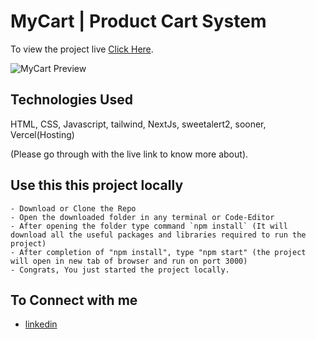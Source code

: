 # MyCart | Product Cart System

To view the project live [Click Here](https://ecom-cart-nextjs.vercel.app/).

![MyCart Preview](https://github.com/user-attachments/assets/a7e71230-a91b-4102-97c5-e1f9e0b5f80c)






## Technologies Used
HTML, CSS, Javascript, tailwind, NextJs, sweetalert2, sooner, Vercel(Hosting)


(Please go through with the live link to know more about).


## Use this this project locally
    - Download or Clone the Repo
    - Open the downloaded folder in any terminal or Code-Editor
    - After opening the folder type command `npm install` (It will download all the useful packages and libraries required to run the project)
    - After completion of "npm install", type "npm start" (the project will open in new tab of browser and run on port 3000)
    - Congrats, You just started the project locally.
    
    
## To Connect with me
 - [linkedin](https://www.linkedin.com/in/harshgupta2001/)
